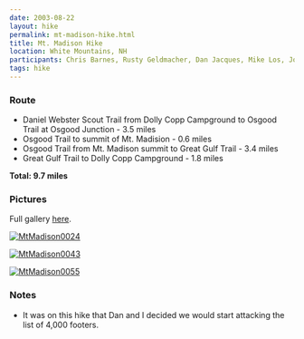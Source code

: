 ```yaml
---
date: 2003-08-22
layout: hike
permalink: mt-madison-hike.html
title: Mt. Madison Hike
location: White Mountains, NH
participants: Chris Barnes, Rusty Geldmacher, Dan Jacques, Mike Los, Jon Suchecki
tags: hike
---
```


### Route

  * Daniel Webster Scout Trail from Dolly Copp Campground to Osgood Trail at Osgood Junction - 3.5 miles
  * Osgood Trail to summit of Mt. Madision - 0.6 miles
  * Osgood Trail from Mt. Madison summit to Great Gulf Trail - 3.4 miles
  * Great Gulf Trail to Dolly Copp Campground - 1.8 miles

**Total: 9.7 miles**

### Pictures

Full gallery [here](http://www.flickr.com/photos/geldmacher/sets/72157594563121803/).

[![MtMadison0024](http://farm1.static.flickr.com/165/406447926_44f1185fb6.jpg)](http://www.flickr.com/photos/geldmacher/406447926/)

[![MtMadison0043](http://farm1.static.flickr.com/167/406450007_cd48c3842e.jpg)](http://www.flickr.com/photos/geldmacher/406450007/)

[![MtMadison0055](http://farm1.static.flickr.com/156/406454905_39f2938914.jpg)](http://www.flickr.com/photos/geldmacher/406454905/)

### Notes

  * It was on this hike that Dan and I decided we would start attacking the list of 4,000 footers.
